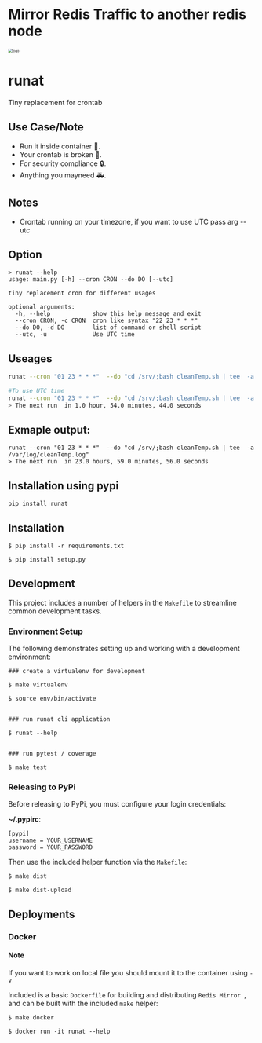 # Mirror Redis Traffic to another redis node
<img src="https://raw.githubusercontent.com/alivx/Run-at-time-cron/master/other/logo.PNG" alt="logo" style="zoom:50%;" />


# runat
Tiny replacement for crontab

## Use Case/Note
* Run it inside container 🥚.
* Your crontab is broken 🐛.
* For security compliance 🔒.
* Anything you mayneed 🚑.


## Notes
* Crontab running on your timezone, if you want to use UTC pass arg --utc

## Option

```
> runat --help
usage: main.py [-h] --cron CRON --do DO [--utc]

tiny replacement cron for different usages

optional arguments:
  -h, --help            show this help message and exit
  --cron CRON, -c CRON  cron like syntax "22 23 * * *"
  --do DO, -d DO        list of command or shell script
  --utc, -u             Use UTC time
```

## Useages
```Bash
runat --cron "01 23 * * *"  --do "cd /srv/;bash cleanTemp.sh | tee  -a /var/log/cleanTemp.log"

#To use UTC time
runat --cron "01 23 * * *"  --do "cd /srv/;bash cleanTemp.sh | tee  -a /var/log/cleanTemp.log" --utc
> The next run  in 1.0 hour, 54.0 minutes, 44.0 seconds
```

## Exmaple output:
```
runat --cron "01 23 * * *"  --do "cd /srv/;bash cleanTemp.sh | tee  -a /var/log/cleanTemp.log"
> The next run  in 23.0 hours, 59.0 minutes, 56.0 seconds
```

## Installation using pypi
```
pip install runat
```

## Installation

```
$ pip install -r requirements.txt

$ pip install setup.py
```

## Development

This project includes a number of helpers in the `Makefile` to streamline common development tasks.

### Environment Setup

The following demonstrates setting up and working with a development environment:

```
### create a virtualenv for development

$ make virtualenv

$ source env/bin/activate


### run runat cli application

$ runat --help


### run pytest / coverage

$ make test
```


### Releasing to PyPi

Before releasing to PyPi, you must configure your login credentials:

**~/.pypirc**:

```
[pypi]
username = YOUR_USERNAME
password = YOUR_PASSWORD
```

Then use the included helper function via the `Makefile`:

```
$ make dist

$ make dist-upload
```

## Deployments

### Docker

#### Note
If you want to work on local file you should mount it to the container using `-v`

Included is a basic `Dockerfile` for building and distributing `Redis Mirror `,
and can be built with the included `make` helper:

```
$ make docker

$ docker run -it runat --help
```